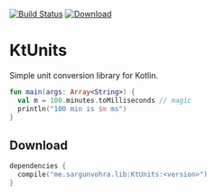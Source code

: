 [![Build Status](https://travis-ci.org/sargunster/KtUnits.svg?branch=master)](https://travis-ci.org/sargunster/KtUnits)
[![Download](https://api.bintray.com/packages/sargunster/maven/KtUnits/images/download.svg) ](https://bintray.com/sargunster/maven/KtUnits/_latestVersion)

# KtUnits

Simple unit conversion library for Kotlin.

```Kotlin
fun main(args: Array<String>) {
  val m = 100.minutes.toMilliseconds // magic
  println("100 min is $m ms")
}
```

## Download

```Kotlin
dependencies {
  compile("me.sargunvohra.lib:KtUnits:<version>")
}
```
